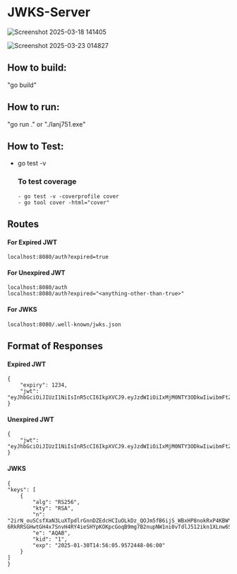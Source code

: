 # JWKS-Server

![Screenshot 2025-03-18 141405](https://github.com/user-attachments/assets/c6d655a3-9fcd-4fba-bb9d-3a4bcb00e28f)

![Screenshot 2025-03-23 014827](https://github.com/user-attachments/assets/d1940517-2629-4be4-829f-da1318827dbd)


## How to build:

"go build"

## How to run:

"go run ." or "./Ianj751.exe"

## How to Test:

- go test -v
  ### To test coverage
      - go test -v -coverprofile cover
      - go tool cover -html="cover"

## Routes

#### For Expired JWT

    localhost:8080/auth?expired=true

#### For Unexpired JWT

    localhost:8080/auth
    localhost:8080/auth?expired="<anything-other-than-true>"

#### For JWKS

    localhost:8080/.well-known/jwks.json

## Format of Responses

#### Expired JWT

    {
        "expiry": 1234,
        "jwt": "eyJhbGciOiJIUzI1NiIsInR5cCI6IkpXVCJ9.eyJzdWIiOiIxMjM0NTY3ODkwIiwibmFtZSI6IkpvZSBNYW1hIiwiaWF0IjoxNTE2MjM5MDIyfQ.SflKxwRJSMeKKF2QT4fwpMeJf36POk6yJV_adQssw5c"
    }

#### Unexpired JWT

    {
        "jwt": "eyJhbGciOiJIUzI1NiIsInR5cCI6IkpXVCJ9.eyJzdWIiOiIxMjM0NTY3ODkwIiwibmFtZSI6IkpvZSBNYW1hIiwiaWF0IjoxNTE2MjM5MDIyfQ.SflKxwRJSMeKKF2QT4fwpMeJf36POk6yJV_adQssw5c"
    }

#### JWKS

    {
    "keys": [
        {
            "alg": "RS256",
            "kty": "RSA",
            "n": "2irN_ouSCsfXaN3LuXTpdlrGnnDZEdcHCIuOLkDz_QOJm5fB6ijS_WBxHP8nokRxP4KBWY_HcvZZtCN19McztD2fXxnUtyXjLsZ6zCZEkH2a83ulzEgM7dSbPD43Y20M-6RkRRSGHwtGH4x7SnvH4RY4ieSHYpKOKpcGoqB9mg7B2nupNW1ni0vTdlJ512ikn1XLnw6SRzwokHx4lZFce27buqWlhaUrl9ITC1ytGIyEjMLG4uFxTHwfxxBCWXodeHpbUZ9_Ae5mOlN25T7cYIMF3IQgYBLCHnAKLVB2jewi6b6FnZcgfkD4kU5NjY8tuKwY9UC7CCXl9UVoLSl46w",
            "e": "AQAB",
            "kid": "1",
            "exp": "2025-01-30T14:56:05.9572448-06:00"
        }
    ]
    }
